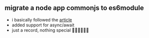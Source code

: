 ## migrate a node app commonjs to es6module ##
- i basically followed the [article](https://www.freecodecamp.org/news/how-to-enable-es6-and-beyond-syntax-with-node-and-express-68d3e11fe1ab/)
- added support for async/await
- just a record, nothing special 🤷🏻‍♂️🤷🏻‍♂️